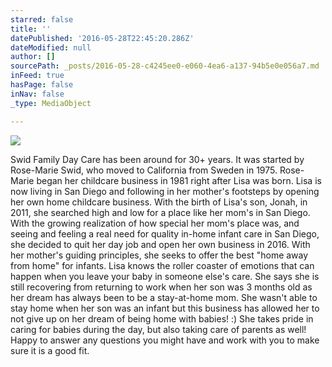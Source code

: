```yaml
---
starred: false
title: ''
datePublished: '2016-05-28T22:45:20.286Z'
dateModified: null
author: []
sourcePath: _posts/2016-05-28-c4245ee0-e060-4ea6-a137-94b5e0e056a7.md
inFeed: true
hasPage: false
inNav: false
_type: MediaObject

---
```

![](https://the-grid-user-content.s3-us-west-2.amazonaws.com/358fcf45-daf9-4e74-b124-5db196d712fd.jpg)

Swid Family Day Care has been around for 30+ years. It was started by Rose-Marie Swid, who moved to California from Sweden in 1975\. Rose-Marie began her childcare business in 1981 right after Lisa was born. Lisa is now living in San Diego and following in her mother's footsteps by opening her own home childcare business. With the birth of Lisa's son, Jonah, in 2011, she searched high and low for a place like her mom's in San Diego. With the growing realization of how special her mom's place was, and seeing and feeling a real need for quality in-home infant care in San Diego, she decided to quit her day job and open her own business in 2016\. With her mother's guiding principles, she seeks to offer the best "home away from home" for infants. Lisa knows the roller coaster of emotions that can happen when you leave your baby in someone else's care. She says she is still recovering from returning to work when her son was 3 months old as her dream has always been to be a stay-at-home mom. She wasn't able to stay home when her son was an infant but this business has allowed her to not give up on her dream of being home with babies! :) She takes pride in caring for babies during the day, but also taking care of parents as well! Happy to answer any questions you might have and work with you to make sure it is a good fit.